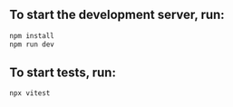 ## To start the development server, run:

```bash
npm install
npm run dev
```

## To start tests, run:

```bash
npx vitest
```
